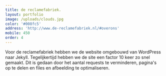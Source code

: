 ```yaml
---
title: de reclamefabriek.
layout: portfolio
image: /uploads/clouds.jpg
color: '#008fc5'
address: 'http://www.de-reclamefabriek.nl/#overons'
mobile: 450
order: 4
---
```



Voor de reclamefabriek hebben we de website omgebouwd van WordPress naar Jekyll. Tegelijkertijd hebben we de site een factor 10 keer zo snel gemaakt. Dit is gedaan door het aantal requests te verminderen, pagina's op te delen en files en afbeelding te optimaliseren.